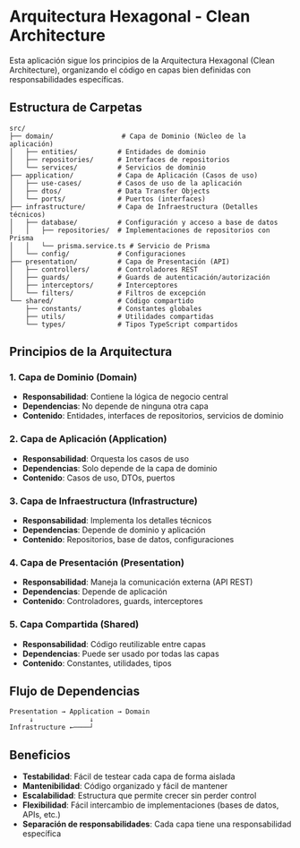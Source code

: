 # Arquitectura Hexagonal - Clean Architecture

Esta aplicación sigue los principios de la Arquitectura Hexagonal (Clean Architecture), organizando el código en capas bien definidas con responsabilidades específicas.

## Estructura de Carpetas

```
src/
├── domain/                 # Capa de Dominio (Núcleo de la aplicación)
│   ├── entities/          # Entidades de dominio
│   ├── repositories/      # Interfaces de repositorios
│   └── services/          # Servicios de dominio
├── application/           # Capa de Aplicación (Casos de uso)
│   ├── use-cases/         # Casos de uso de la aplicación
│   ├── dtos/              # Data Transfer Objects
│   └── ports/             # Puertos (interfaces)
├── infrastructure/        # Capa de Infraestructura (Detalles técnicos)
│   ├── database/          # Configuración y acceso a base de datos
│   │   ├── repositories/  # Implementaciones de repositorios con Prisma
│   │   └── prisma.service.ts # Servicio de Prisma
│   └── config/            # Configuraciones
├── presentation/          # Capa de Presentación (API)
│   ├── controllers/       # Controladores REST
│   ├── guards/            # Guards de autenticación/autorización
│   ├── interceptors/      # Interceptores
│   └── filters/           # Filtros de excepción
└── shared/                # Código compartido
    ├── constants/         # Constantes globales
    ├── utils/             # Utilidades compartidas
    └── types/             # Tipos TypeScript compartidos
```

## Principios de la Arquitectura

### 1. Capa de Dominio (Domain)
- **Responsabilidad**: Contiene la lógica de negocio central
- **Dependencias**: No depende de ninguna otra capa
- **Contenido**: Entidades, interfaces de repositorios, servicios de dominio

### 2. Capa de Aplicación (Application)
- **Responsabilidad**: Orquesta los casos de uso
- **Dependencias**: Solo depende de la capa de dominio
- **Contenido**: Casos de uso, DTOs, puertos

### 3. Capa de Infraestructura (Infrastructure)
- **Responsabilidad**: Implementa los detalles técnicos
- **Dependencias**: Depende de dominio y aplicación
- **Contenido**: Repositorios, base de datos, configuraciones

### 4. Capa de Presentación (Presentation)
- **Responsabilidad**: Maneja la comunicación externa (API REST)
- **Dependencias**: Depende de aplicación
- **Contenido**: Controladores, guards, interceptores

### 5. Capa Compartida (Shared)
- **Responsabilidad**: Código reutilizable entre capas
- **Dependencias**: Puede ser usado por todas las capas
- **Contenido**: Constantes, utilidades, tipos

## Flujo de Dependencias

```
Presentation → Application → Domain
     ↓              ↓
Infrastructure ←────┘
```

## Beneficios

- **Testabilidad**: Fácil de testear cada capa de forma aislada
- **Mantenibilidad**: Código organizado y fácil de mantener
- **Escalabilidad**: Estructura que permite crecer sin perder control
- **Flexibilidad**: Fácil intercambio de implementaciones (bases de datos, APIs, etc.)
- **Separación de responsabilidades**: Cada capa tiene una responsabilidad específica
